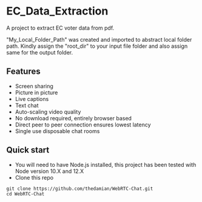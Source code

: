 # EC_Data_Extraction

A project to extract EC voter data from pdf.

"My_Local_Folder_Path" was created and imported to abstract local folder path. Kindly assign the "root_dir" to your input file folder and also assign same for the output folder. 


## Features
- Screen sharing
- Picture in picture
- Live captions
- Text chat
- Auto-scaling video quality
- No download required, entirely browser based
- Direct peer to peer connection ensures lowest latency
- Single use disposable chat rooms

## Quick start

- You will need to have Node.js installed, this project has been tested with Node version 10.X and 12.X
- Clone this repo

```
git clone https://github.com/thedamian/WebRTC-Chat.git
cd WebRTC-Chat
```
